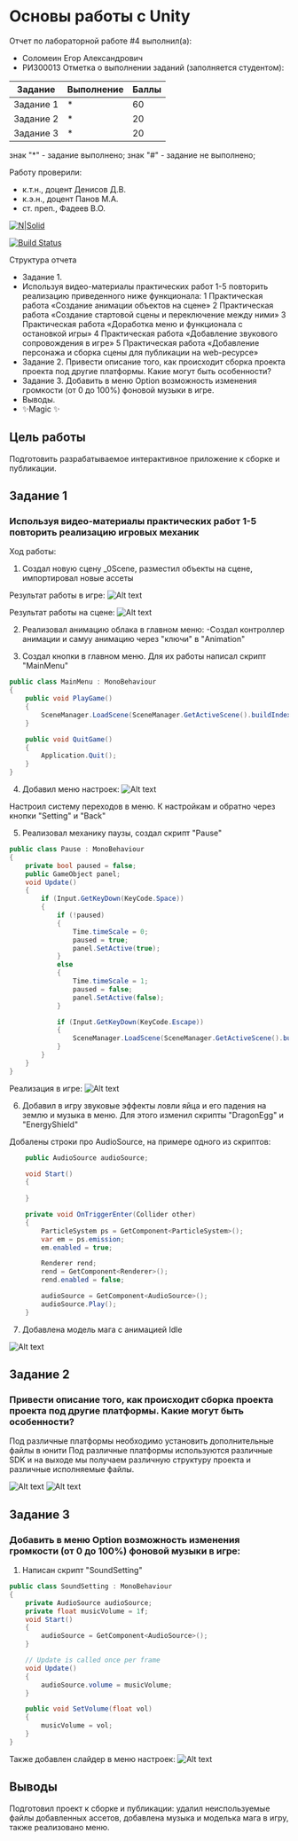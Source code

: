 # Основы работы с Unity
Отчет по лабораторной работе #4 выполнил(а):
- Соломеин Егор Александрович 
- РИ300013
Отметка о выполнении заданий (заполняется студентом):

| Задание | Выполнение | Баллы |
| ------ | ------ | ------ |
| Задание 1 | * | 60 |
| Задание 2 | * | 20 |
| Задание 3 | * | 20 |

знак "*" - задание выполнено; знак "#" - задание не выполнено;

Работу проверили:
- к.т.н., доцент Денисов Д.В.
- к.э.н., доцент Панов М.А.
- ст. преп., Фадеев В.О.

[![N|Solid](https://cldup.com/dTxpPi9lDf.thumb.png)](https://nodesource.com/products/nsolid)

[![Build Status](https://travis-ci.org/joemccann/dillinger.svg?branch=master)](https://travis-ci.org/joemccann/dillinger)

Структура отчета

- Задание 1.
- Используя видео-материалы практических работ 1-5 повторить реализацию приведенного ниже функционала:
        1 Практическая работа «Создание анимации объектов на сцене»
        2 Практическая работа «Создание стартовой сцены и переключение между ними»
        3 Практическая работа «Доработка меню и функционала с остановкой игры»
        4 Практическая работа «Добавление звукового сопровождения в игре»
        5 Практическая работа «Добавление персонажа и сборка сцены для публикации на web-ресурсе»
- Задание 2.
    Привести описание того, как происходит сборка проекта проекта под другие платформы. Какие могут быть особенности?
- Задание 3.
    Добавить в меню Option возможность изменения громкости (от 0 до 100%) фоновой музыки в игре.
- Выводы.
- ✨Magic ✨

## Цель работы
Подготовить разрабатываемое интерактивное приложение к сборке и публикации.

## Задание 1
### Используя видео-материалы практических работ 1-5 повторить реализацию игровых механик

Ход работы:

1) Создал новую сцену _0Scene, разместил объекты на сцене, импортировал новые ассеты 

Результат работы в игре:
![Alt text](img/4/hw1_1.png?raw=true "Title")

Результат работы на сцене:
![Alt text](img/4/hw1_2.png?raw=true "Title")

2) Реализовал анимацию облака в главном меню:
    -Создал контроллер анимации и самуу анимацию через "ключи" в "Animation"

3) Создал кнопки в главном меню. Для их работы написал скрипт "MainMenu"
```csharp
public class MainMenu : MonoBehaviour
{
    public void PlayGame() 
    {
        SceneManager.LoadScene(SceneManager.GetActiveScene().buildIndex + 1);
    }

    public void QuitGame() 
    {
        Application.Quit();
    }
}
```  

4) Добавил меню настроек:
![Alt text](img/4/hw1_3.png?raw=true "Title")

Настроил систему переходов в меню. К настройкам и обратно через кнопки "Setting" и "Back"

5) Реализовал механику паузы, создал скрипт "Pause"

```csharp
public class Pause : MonoBehaviour
{
    private bool paused = false;
    public GameObject panel;
    void Update()
    {
        if (Input.GetKeyDown(KeyCode.Space)) 
        {
            if (!paused)
            {
                Time.timeScale = 0;
                paused = true;
                panel.SetActive(true);
            }
            else 
            {
                Time.timeScale = 1;
                paused = false;
                panel.SetActive(false);
            }

            if (Input.GetKeyDown(KeyCode.Escape)) 
            {
                SceneManager.LoadScene(SceneManager.GetActiveScene().buildIndex - 1);
            }
        }
    }
}
```  
Реализация в игре: 
![Alt text](img/4/hw1_5.png?raw=true "Title")

6) Добавил в игру звуковые эффекты ловли яйца и его падения на землю и музыка в меню. 
Для этого изменил скрипты "DragonEgg" и "EnergyShield"

Добалены строки про AudioSource, на примере одного из скриптов:
```csharp
    public AudioSource audioSource;

    void Start()
    {
        
    }

    private void OnTriggerEnter(Collider other)
    {
        ParticleSystem ps = GetComponent<ParticleSystem>();
        var em = ps.emission;
        em.enabled = true;

        Renderer rend;
        rend = GetComponent<Renderer>();
        rend.enabled = false;

        audioSource = GetComponent<AudioSource>();
        audioSource.Play();
    }
```

7) Добавлена модель мага с анимацией Idle

![Alt text](img/4/hw1_6.png?raw=true "Title")


## Задание 2
###  Привести описание того, как происходит сборка проекта проекта под другие платформы. Какие могут быть особенности?

Под различные платформы необходимо установить дополнительные файлы в юнити
Под различные платформы используются различные SDK и на выходе мы получаем различную структуру проекта и различные исполняемые файлы. 

![Alt text](img/4/hw2_1.png?raw=true "Title")
![Alt text](img/4/hw2_2.png?raw=true "Title")


## Задание 3
### Добавить в меню Option возможность изменения громкости (от 0 до 100%) фоновой музыки в игре:

1) Написан скрипт "SoundSetting"

```csharp
public class SoundSetting : MonoBehaviour
{
    private AudioSource audioSource;
    private float musicVolume = 1f;
    void Start()
    {
        audioSource = GetComponent<AudioSource>();
    }

    // Update is called once per frame
    void Update()
    {
        audioSource.volume = musicVolume;
    }

    public void SetVolume(float vol) 
    {
        musicVolume = vol;
    }
}
```

Также добавлен слайдер в меню настроек:
![Alt text](img/4/hw1_3.png?raw=true "Title")


## Выводы

Подготовил проект к сборке и публикации: удалил неиспользуемые файлы добавленных ассетов, добавлена музыка и моделька мага в игру, также реализовано меню.